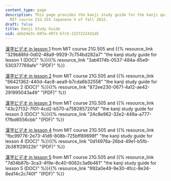 ```yaml
---
content_type: page
description: This page provides the kanji study guide for the kanji quizzes in the
  MIT course 21G.S55 Japanese V of fall 2022.
draft: false
title: Kanji Study Guide
uid: abb2de3c-697a-4973-b7c5-2157222431d5
---
```

[漢字ビデオ in lesson 1](https://ocw.mit.edu/courses/res-21g-505-kanji-learning-any-time-any-place-for-japanese-v-spring-2022/resources/mitres21g_505s22_l1/) from MIT course 21G.505 and {{% resource_link "329b88fd-0d02-48a9-9929-7c754bd282a7" "the kanji study guide for lesson 1 (DOC)" %}}{{% resource_link "3ab6174b-0537-484a-85e9-530377769afe" "(PDF)" %}}

[漢字ビデオ in lesson 2](https://ocw.mit.edu/courses/res-21g-505-kanji-learning-any-time-any-place-for-japanese-v-spring-2022/resources/mitres21g_505s22_l2/) from MIT course 21G.505 and {{% resource_link "66421362-440d-4ac8-aea9-b7cda6b32558" "the kanji study guide for lesson 2 (DOC)" %}}{{% resource_link "872ee230-0671-4a12-ae42-291995043a49" "(PDF)" %}}

[漢字ビデオ in lesson 3](https://ocw.mit.edu/courses/res-21g-505-kanji-learning-any-time-any-place-for-japanese-v-spring-2022/resources/mitres21g_505s22_l3/) from MIT course 21G.505 and {{% resource_link "43c27132-7f01-4cd2-b570-a7582857201d" "the kanji study guide for lesson 3 (DOC)" %}}{{% resource_link "24c8e962-32e2-449a-a777-f7fbd6556cbb" "(PDF)" %}}

[漢字ビデオ in lesson 4](https://ocw.mit.edu/courses/res-21g-505-kanji-learning-any-time-any-place-for-japanese-v-spring-2022/resources/mitres21g_505s22_l4/) from MIT course 21G.505 and {{% resource_link "fbc99776-2e73-41d6-808b-725bff89698f" "the kanji study guide for lesson 4 (DOC)" %}}{{% resource_link "0d14976a-26bd-49e1-b5fb-2b381f29022b" "(PDF)" %}}

[漢字ビデオ in lesson 5](https://ocw.mit.edu/courses/res-21g-505-kanji-learning-any-time-any-place-for-japanese-v-spring-2022/resources/mitres21g_505s22_l5/) from MIT course 21G.505 and {{% resource_link "7d04b87b-3ca3-4f9e-8c40-6062c3a6b461" "the kanji study guide for lesson 5 (DOC)" %}}{{% resource_link "992a0e49-9e30-4fcc-8e34-8ed14c2c740f" "(PDF)" %}}